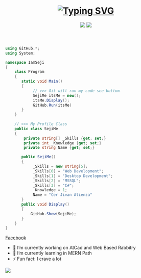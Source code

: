 <h1 align="center">
    <a href="https://git.io/typing-svg">
        <img src="https://readme-typing-svg.demolab.com?font=Fira+Code&pause=1000&color=4B73EE&center=true&vCenter=true&random=false&width=435&lines=Welcome+Visitor+%F0%9F%91%8B;I'm+a+%3D%3E+Full+Stack+Developer+%F0%9F%91%A8%F0%9F%8F%BB%E2%80%8D%F0%9F%92%BB;Enjoy+your+Visit%F0%9F%98%8A" alt="Typing SVG" />
    </a>
</h1>


<p align="center">
  <img src="https://github-readme-stats.vercel.app/api/top-langs/?username=SejiMe&hide_border=true&theme=transparent&layout=donut" />
  <img src="https://streak-stats.demolab.com?user=SejiMe&theme=transparent&hide_border=true&date_format=n%2Fj%5B%2FY%5D&mode=weekly&type=png" />
</p>



```csharp



using GitHub.*;
using System;

namespace IamSeji
{
    class Program
    {
       static void Main()
       {
            // >>> Git will run my code see bottom
            SejiMe itsMe = new();
            itsMe.Display();
            GitHub.Run(itsMe)
       }
    }
    
    // >>> My Profile Class
    public class SejiMe
    {
        private string[] _Skills {get; set;}
        private int _Knowledge {get; set;}
        private string Name {get; set;}

       public SejiMe()
       {
            _Skills = new string[5];
            _Skills[0] = "Web Development";
            _Skills[1] = "Desktop Development";
            _Skills[2] = "MSSQL";
            _Skills[3] = "C#";
            _Knowledge = 1;
            Name = "Cer Jivan Atienza"
       }
       public void Display()
       {
           GitHub.Show(SejiMe);
       }
    }
}

```



<a href="https://www.facebook.com/jaeger0o0/" target="_blank">Facebook <a>


- 🔭 I’m currently working on AtCad and Web Based Rabbitry 
- 🌱 I’m currently learning in MERN Path 
-  ⚡ Fun fact: I crave a lot

<img align="left" src ="https://visitor-badge.laobi.icu/badge?page_id=SejiMe/SejiMe">
